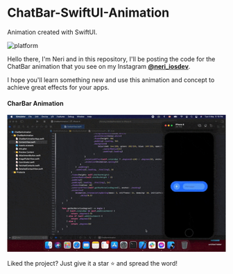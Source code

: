 # ChatBar-SwiftUI-Animation
Animation created with SwiftUI.

![platform](https://img.shields.io/badge/platform-iOS-orange)


Hello there, I'm Neri and in this repository, I'll be posting the code for the ChatBar animation that you see on my Instagram 
    [**@neri_iosdev**](https://www.instagram.com/neri_iosdev/).
    
I hope you'll learn something new and use this animation and concept to achieve great effects for your apps.

#### CharBar Animation

![CharBar Animation](https://github.com/nerimenebt/ChatBar-SwiftUI-Animation/blob/main/ChatBarAnimation.gif)

Liked the project? Just give it a star ⭐️ and spread the word!

